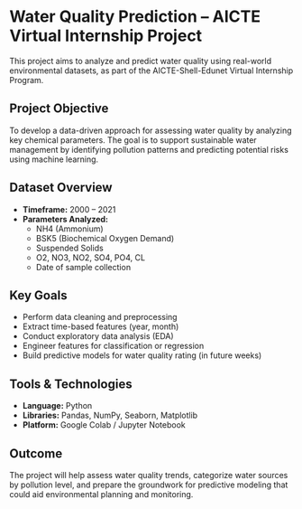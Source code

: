 # Water Quality Prediction – AICTE Virtual Internship Project

This project aims to analyze and predict water quality using real-world environmental datasets, as part of the AICTE-Shell-Edunet Virtual Internship Program.

## Project Objective

To develop a data-driven approach for assessing water quality by analyzing key chemical parameters. The goal is to support sustainable water management by identifying pollution patterns and predicting potential risks using machine learning.

## Dataset Overview

- **Timeframe:** 2000 – 2021  
- **Parameters Analyzed:**
  - NH4 (Ammonium)
  - BSK5 (Biochemical Oxygen Demand)
  - Suspended Solids
  - O2, NO3, NO2, SO4, PO4, CL
  - Date of sample collection

## Key Goals

- Perform data cleaning and preprocessing  
- Extract time-based features (year, month)  
- Conduct exploratory data analysis (EDA)  
- Engineer features for classification or regression  
- Build predictive models for water quality rating (in future weeks)

## Tools & Technologies

- **Language:** Python  
- **Libraries:** Pandas, NumPy, Seaborn, Matplotlib  
- **Platform:** Google Colab / Jupyter Notebook

## Outcome

The project will help assess water quality trends, categorize water sources by pollution level, and prepare the groundwork for predictive modeling that could aid environmental planning and monitoring.

